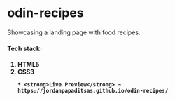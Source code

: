 # odin-recipes  
Showcasing a landing page with food recipes.  

<h4>Tech stack:<h4> 
<ol>
  <li> HTML5
  <li> CSS3    
  
    * <strong>Live Preview</strong> ~ https://jordanpapaditsas.github.io/odin-recipes/
